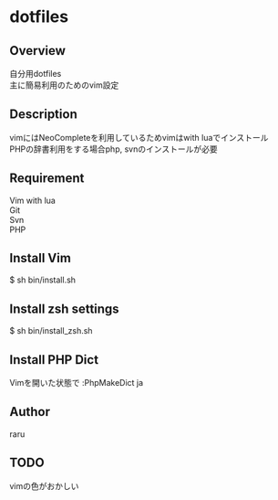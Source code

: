 # dotfiles

## Overview
自分用dotfiles  
主に簡易利用のためのvim設定  

## Description
vimにはNeoCompleteを利用しているためvimはwith luaでインストール  
PHPの辞書利用をする場合php, svnのインストールが必要  

## Requirement
Vim with lua  
Git  
Svn  
PHP  

## Install Vim
$ sh bin/install.sh

## Install zsh settings
$ sh bin/install_zsh.sh

## Install PHP Dict
Vimを開いた状態で :PhpMakeDict ja

## Author
raru

## TODO
vimの色がおかしい
